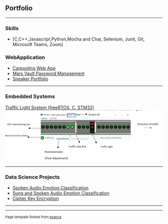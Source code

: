 ## Portfolio

---
### Skills
  - [C,C++,Javascript,Python,Mocha and Chai, Selenium, Junit, Git, Microsoft Teams, Zoom]

### WebApplication

- [Carpooling Web App](https://carpoolcanada.herokuapp.com/)
- [Mars Vault Password Management](http://example.com/)
- [Sneaker Portfolio](http://example.com/)

---


### Embedded Systems

[Traffic Light System (freeRTOS, C, STM32)](/sample_page)
<img src="images/traffic_light_interface.png?raw=true"/>

---


### Data Science Projects

- [Spoken Audio Emotion Classification](http://example.com/)
- [Sung and Spoken Audio Emotion Classification](http://example.com/)
- [Cipher Key Encryption](http://example.com/)


---






---
<p style="font-size:11px">Page template forked from <a href="https://github.com/evanca/quick-portfolio">evanca</a></p>
<!-- Remove above link if you don't want to attibute -->
